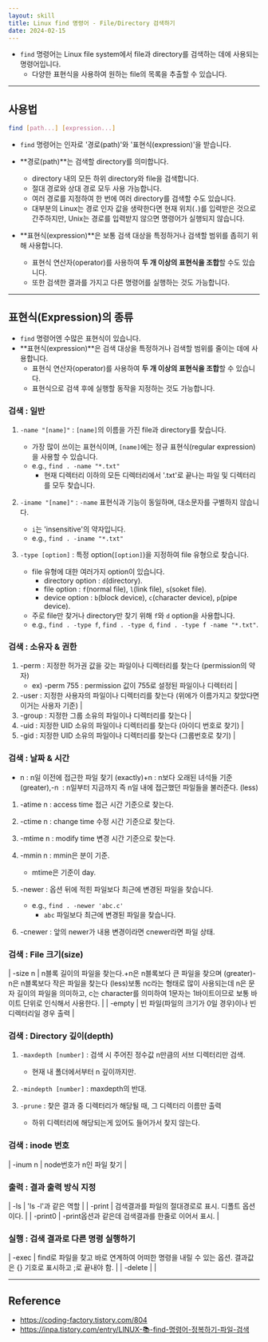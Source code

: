 ```yaml
---
layout: skill
title: Linux find 명령어 - File/Directory 검색하기
date: 2024-02-15
---
```





- `find` 명령어는 Linux file system에서 file과 directory를 검색하는 데에 사용되는 명령어입니다.
    - 다양한 표현식을 사용하여 원하는 file의 목록을 추출할 수 있습니다.




---




## 사용법

```sh
find [path...] [expression...]
```

- `find` 명령어는 인자로 '경로(path)'와 '표현식(expression)'을 받습니다.

- **경로(path)**는 검색할 directory를 의미합니다.
    - directory 내의 모든 하위 directory와 file을 검색합니다.
    - 절대 경로와 상대 경로 모두 사용 가능합니다.
    - 여러 경로를 지정하여 한 번에 여러 directory를 검색할 수도 있습니다.
    - 대부분의 Linux는 경로 인자 값을 생략한다면 현재 위치(`.`)를 입력받은 것으로 간주하지만, Unix는 경로를 입력받지 않으면 명령어가 실행되지 않습니다.

- **표현식(expression)**은 보통 검색 대상을 특정하거나 검색할 범위를 좁히기 위해 사용합니다.
    - 표현식 연산자(operator)를 사용하여 **두 개 이상의 표현식을 조합**할 수도 있습니다.
    - 또한 검색한 결과를 가지고 다른 명령어를 실행하는 것도 가능합니다.




---




## 표현식(Expression)의 종류

- `find` 명령어엔 수많은 표현식이 있습니다.
- **표현식(expression)**은 검색 대상을 특정하거나 검색할 범위를 줄이는 데에 사용합니다.
    - 표현식 연산자(operator)를 사용하여 **두 개 이상의 표현식을 조합**할 수 있습니다.
    - 표현식으로 검색 후에 실행할 동작을 지정하는 것도 가능합니다.


### 검색 : 일반

1. `-name "[name]"` : `[name]`의 이름을 가진 file과 directory를 찾습니다.
    - 가장 많이 쓰이는 표현식이며, `[name]`에는 정규 표현식(regular expression)을 사용할 수 있습니다.
    - e.g., `find . -name "*.txt"`
        - 현재 디렉터리 이하의 모든 디렉터리에서 '.txt'로 끝나는 파일 및 디렉터리를 모두 찾습니다.

2. `-iname "[name]"` : `-name` 표현식과 기능이 동일하며, 대소문자를 구별하지 않습니다.
    - `i`는 'insensitive'의 약자입니다.
    - e.g., `find . -iname "*.txt"`

3. `-type [option]` : 특정 option(`[option]`)을 지정하여 file 유형으로 찾습니다.
    - file 유형에 대한 여러가지 option이 있습니다.
        - directory option : `d`(directory).
        - file option : `f`(normal file), `l`(link file), `s`(soket file).
        - device option : `b`(block device), `c`(character device), `p`(pipe device).
    - 주로 file만 찾거나 directory만 찾기 위해 `f`와 `d` option을 사용합니다.
    - e.g., `find . -type f`, `find . -type d`, `find . -type f -name "*.txt"`.


### 검색 : 소유자 & 권한

1. -perm : 지정한 허가권 값을 갖는 파일이나 디렉터리를 찾는다 (permission의 약자)
    - ex) -perm 755 : permission 값이 755로 설정된 파일이나 디렉터리 |
2. -user : 지정한 사용자의 파일이나 디렉터리를 찾는다 (위에가 이름가지고 찾았다면 이거는 사용자 기준) |
3. -group : 지정한 그룹 소유의 파일이나 디렉터리를 찾는다 |
4. -uid : 지정한 UID 소유의 파일이나 디렉터리를 찾는다 (아이디 번호로 찾기) |
5. -gid : 지정한 UID 소유의 파일이나 디렉터리를 찾는다 (그룹번호로 찾기) |



### 검색 : 날짜 & 시간

- n : n일 이전에 접근한 파일 찾기 (exactly)+n : n보다 오래된 녀석들 기준 (greater),-n  : n일부터 지금까지 즉 n일 내에 접근했던 파일들을 불러준다. (less) 

1. -atime n : access time 접근 시간 기준으로 찾는다.

2. -ctime n : change time 수정 시간 기준으로 찾는다.

3. -mtime n : modify time 변경 시간 기준으로 찾는다.

4. -mmin n : mmin은 분이 기준.
    - mtime은 기준이 day.

5. -newer : 옵션 뒤에 적힌 파일보다 최근에 변경된 파일을 찾습니다.
    - e.g., `find . -newer 'abc.c'`
        - `abc` 파일보다 최근에 변경된 파일을 찾습니다.

6. -cnewer : 앞의 newer가 내용 변경이라면 cnewer라면 파일 상태.





### 검색 : File 크기(size)

| -size n | n블록 길이의 파일을 찾는다.+n은 n블록보다 큰 파일을 찾으며 (greater)-n은 n블록보다 작은 파일을 찾는다 (less)보통 nc라는 형태로 많이 사용되는데 n은 문자 길이의 파일을 의미하고, c는 character를 의미하여 1문자는 1바이트이므로 보통 바이트 단위로 인식해서 사용한다. |
| -empty | 빈 파일(파일의 크기가 0일 경우)이나 빈 디렉터리일 경우 출력 |




### 검색 : Directory 깊이(depth)

1. `-maxdepth [number]` : 검색 시 주어진 정수값 n만큼의 서브 디렉터리만 검색.
    - 현재 내 폴더에서부터 n 깊이까지만.

2. `-mindepth [number]` : maxdepth의 반대.

3. `-prune` : 찾은 결과 중 디렉터리가 해당될 때, 그 디렉터리 이름만 출력
    - 하위 디렉터리에 해당되는게 있어도 들어가서 찾지 않는다.



### 검색 : inode 번호

| -inum n | node번호가 n인 파일 찾기 |






### 출력 : 결과 출력 방식 지정

| -ls | 'ls -l'과 같은 역할 |
| -print | 검색결과를 파일의 절대경로로 표시. 디폴트 옵션이다. |
| -print0 | -print옵션과 같은데 검색결과를 한줄로 이어서 표시. |



### 실행 : 검색 결과로 다른 명령 실행하기

| -exec | find로 파일을 찾고 바로 연계하여 어떠한 명령을 내릴 수 있는 옵션. 결과값은 {} 기호로 표시하고 \;로 끝내야 함. |
| -delete |  |



---




## Reference

- <https://coding-factory.tistory.com/804>
- <https://inpa.tistory.com/entry/LINUX-📚-find-명령어-정복하기-파일-검색>

